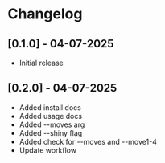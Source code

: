 # Changelog

## [0.1.0] - 04-07-2025

-   Initial release

## [0.2.0] - 04-07-2025

-   Added install docs
-   Added usage docs
-   Added --moves arg
-   Added --shiny flag
-   Added check for --moves and --move1-4
-   Update workflow
